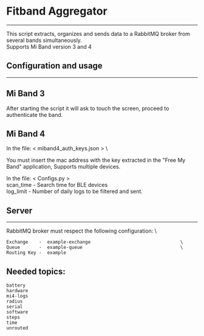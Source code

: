 # Fitband Aggregator
--------------------------------------------------------

This script extracts, organizes and sends data to a
RabbitMQ broker from several bands simultaneously.                  \
Supports Mi Band version 3 and 4


## Configuration and usage
--------------------------------------------------------

## Mi Band 3       

After starting the script it will ask
to touch the screen, proceed to authenticate the band.

## Mi Band 4      

In the file: < miband4_auth_keys.json >                             \

You must insert the mac address with the key extracted in the
"Free My Band" application, Supports multiple devices.

In the file: < Configs.py >                                         \
    scan_time   -   Search time for BLE devices                     \
    log_limit   -   Number of daily logs to be filtered and sent.   

## Server
--------------------------------------------------------

RabbitMQ broker must respect the following configuration:           \

    Exchange    -  example-exchange                                 \
    Queue       -  example-queue                                    \
    Routing Key -  example                                          
                                                                    
## Needed topics:                                                    
    battery                                                   
    hardware                                                        
    mi4-logs                                                        
    radius                                                          
    serial                                                          
    software                                                        
    steps                                                           
    time                                                            
    unrouted                                                        
